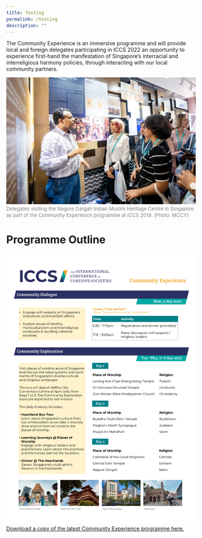 ```yaml
---
title: Testing
permalink: /testing
description: ""
---
```

The Community Experience is an immersive programme and will provide local and foreign delegates participating in ICCS 2022 an opportunity to experience first-hand the manifestation of Singapore’s interracial and interreligious harmony policies, through interacting with our local community partners. 



![](/images/Community%20Experience/21june2019iccsphotog3-293a.jpg)
<font color = "grey"><font size="-1">Delegates visiting the Nagore Dargah Indian Muslim Heritage Centre in Singapore as part of the Community Experience programme at ICCS 2019. (Photo: MCCY)</font></font>

# Programme Outline

![](/images/Community%20Experience/ICCS%20CE%20programme_as%20of%205%20Jul%202022.png)
[Download a copy of the latest Community Experience programme here.](/files/Community%20Experience/ICCS%20CE%20programme_as%20of%205%20Jul%202022.pdf)